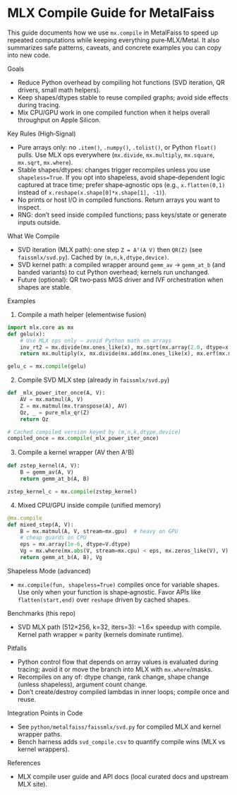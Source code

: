 # MLX Compile Guide for MetalFaiss

This guide documents how we use `mx.compile` in MetalFaiss to speed up repeated computations while keeping everything pure‑MLX/Metal. It also summarizes safe patterns, caveats, and concrete examples you can copy into new code.

Goals
- Reduce Python overhead by compiling hot functions (SVD iteration, QR drivers, small math helpers).
- Keep shapes/dtypes stable to reuse compiled graphs; avoid side effects during tracing.
- Mix CPU/GPU work in one compiled function when it helps overall throughput on Apple Silicon.

Key Rules (High‑Signal)
- Pure arrays only: no `.item()`, `.numpy()`, `.tolist()`, or Python `float()` pulls. Use MLX ops everywhere (`mx.divide`, `mx.multiply`, `mx.square`, `mx.sqrt`, `mx.where`).
- Stable shapes/dtypes: changes trigger recompiles unless you use `shapeless=True`. If you opt into shapeless, avoid shape‑dependent logic captured at trace time; prefer shape‑agnostic ops (e.g., `x.flatten(0,1)` instead of `x.reshape(x.shape[0]*x.shape[1], -1)`).
- No prints or host I/O in compiled functions. Return arrays you want to inspect.
- RNG: don’t seed inside compiled functions; pass keys/state or generate inputs outside.

What We Compile
- SVD iteration (MLX path): one step `Z = Aᵀ(A V)` then `QR(Z)` (see `faissmlx/svd.py`). Cached by `(m,n,k,dtype,device)`.
- SVD kernel path: a compiled wrapper around `gemm_av` → `gemm_at_b` (and banded variants) to cut Python overhead; kernels run unchanged.
- Future (optional): QR two‑pass MGS driver and IVF orchestration when shapes are stable.

Examples

1) Compile a math helper (elementwise fusion)
```python
import mlx.core as mx
def gelu(x):
    # Use MLX ops only — avoid Python math on arrays
    inv_rt2 = mx.divide(mx.ones_like(x), mx.sqrt(mx.array(2.0, dtype=x.dtype)))
    return mx.multiply(x, mx.divide(mx.add(mx.ones_like(x), mx.erf(mx.multiply(x, inv_rt2))), mx.array(2.0, dtype=x.dtype)))

gelu_c = mx.compile(gelu)
```

2) Compile SVD MLX step (already in `faissmlx/svd.py`)
```python
def _mlx_power_iter_once(A, V):
    AV = mx.matmul(A, V)
    Z = mx.matmul(mx.transpose(A), AV)
    Qz, _ = pure_mlx_qr(Z)
    return Qz

# Cached compiled version keyed by (m,n,k,dtype,device)
compiled_once = mx.compile(_mlx_power_iter_once)
```

3) Compile a kernel wrapper (AV then AᵀB)
```python
def zstep_kernel(A, V):
    B = gemm_av(A, V)
    return gemm_at_b(A, B)

zstep_kernel_c = mx.compile(zstep_kernel)
```

4) Mixed CPU/GPU inside compile (unified memory)
```python
@mx.compile
def mixed_step(A, V):
    B = mx.matmul(A, V, stream=mx.gpu)  # heavy on GPU
    # cheap guards on CPU
    eps = mx.array(1e-6, dtype=V.dtype)
    Vg = mx.where(mx.abs(V, stream=mx.cpu) < eps, mx.zeros_like(V), V)
    return gemm_at_b(A, B), Vg
```

Shapeless Mode (advanced)
- `mx.compile(fun, shapeless=True)` compiles once for variable shapes. Use only when your function is shape‑agnostic. Favor APIs like `flatten(start,end)` over `reshape` driven by cached shapes.

Benchmarks (this repo)
- SVD MLX path (512×256, k=32, iters=3): ~1.6× speedup with compile. Kernel path wrapper ≈ parity (kernels dominate runtime).

Pitfalls
- Python control flow that depends on array values is evaluated during tracing; avoid it or move the branch into MLX with `mx.where`/masks.
- Recompiles on any of: dtype change, rank change, shape change (unless shapeless), argument count change.
- Don’t create/destroy compiled lambdas in inner loops; compile once and reuse.

Integration Points in Code
- See `python/metalfaiss/faissmlx/svd.py` for compiled MLX and kernel wrapper paths.
- Bench harness adds `svd_compile.csv` to quantify compile wins (MLX vs kernel wrappers).

References
- MLX compile user guide and API docs (local curated docs and upstream MLX site).

